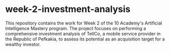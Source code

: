 # week-2-investment-analysis
This repository contains the work for Week 2 of the 10 Academy's Artificial Intelligence Mastery program. The project focuses on performing a comprehensive investment analysis of TellCo, a mobile service provider in the Republic of Pefkakia, to assess its potential as an acquisition target for a wealthy investor.
